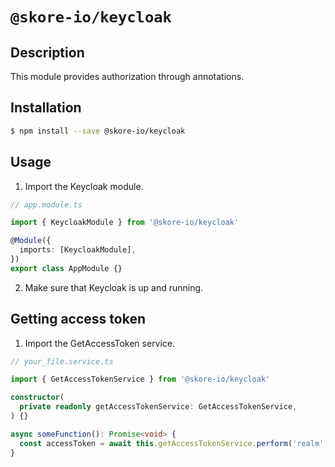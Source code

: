 # `@skore-io/keycloak`

## Description

This module provides authorization through annotations.

## Installation

```bash
$ npm install --save @skore-io/keycloak
```

## Usage

1. Import the Keycloak module.

```typescript
// app.module.ts

import { KeycloakModule } from '@skore-io/keycloak'

@Module({
  imports: [KeycloakModule],
})
export class AppModule {}
```

2. Make sure that Keycloak is up and running.

## Getting access token

1. Import the GetAccessToken service.

```typescript
// your_file.service.ts

import { GetAccessTokenService } from '@skore-io/keycloak'

constructor(
  private readonly getAccessTokenService: GetAccessTokenService,
) {}

async someFunction(): Promise<void> {
  const accessToken = await this.getAccessTokenService.perform('realm', 'username', 'password')
}
```
